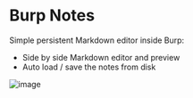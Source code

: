 # Burp Notes

Simple persistent Markdown editor inside Burp:

- Side by side Markdown editor and preview
- Auto load / save the notes from disk


![image](https://github.com/user-attachments/assets/ede9cc92-a310-43db-8202-07371723910b)
